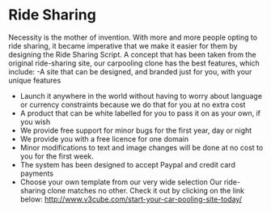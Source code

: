 Ride Sharing
==========
Necessity is the mother of invention. With more and more people opting to ride sharing, it became imperative that we make it easier for them by designing the Ride Sharing Script. A concept that has been taken from the original ride-sharing site, our carpooling clone has the best features, which include:
-A site that can be designed, and branded just for you, with your unique features
- Launch it anywhere in the world without having to worry about language or currency constraints because we do that for you at no extra cost
-  A product that can be white labelled for you to pass it on as your own, if you wish
- We provide free support for minor bugs for the first year, day or night
- We provide you with a free licence for one domain
- Minor modifications to text and image changes will be done at no cost to you for the first week.
- The system has been designed to accept Paypal and credit card payments
- Choose your own template from our very wide selection
Our ride-sharing clone matches no other. Check it out by clicking on the link below: http://www.v3cube.com/start-your-car-pooling-site-today/
